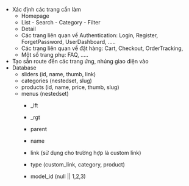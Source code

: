 
- Xác định các trang cần làm
    - Homepage
    - List - Search - Category - Filter
    - Detail
    - Các trang liên quan về Authentication: Login, Register, ForgetPassword, UserDashboard, .....
    - Các trang liên quan về đặt hàng: Cart, Checkout, OrderTracking, 
    - Một số trang phụ: FAQ, .....
- Tạo sẵn route đến các trang ứng, nhúng giao diện vào
- Database
    - sliders (id, name, thumb, link)
    - categories (nestedset, slug)
    - products (id, name, price, thumb, slug)
    - menus (nestedset)
        - _lft
        - _rgt
        - parent

        - name
        - link (sử dụng cho trường hợp là custom link)
        - type (custom_link, category, product)
        - model_id (null || 1,2,3)